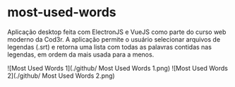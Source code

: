 # most-used-words
Aplicação desktop feita com ElectronJS e VueJS como parte do curso web moderno da Cod3r.
A aplicação permite o usuário selecionar arquivos de legendas (.srt) e retorna uma lista com todas as palavras contidas nas legendas, em ordem da mais usada para a menos.

![Most Used Words 1](./github/ Most Used Words 1.png)
![Most Used Words 2](./github/ Most Used Words 2.png)